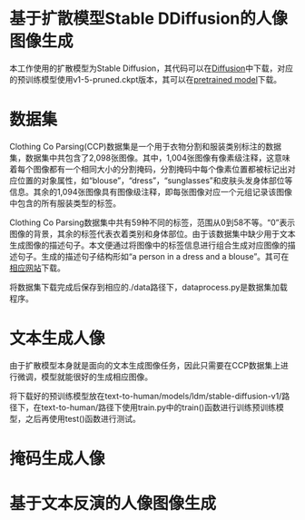 # 基于扩散模型Stable DDiffusion的人像图像生成

本工作使用的扩散模型为Stable Diffusion，其代码可以在[Diffusion](https://github.com/CompVis/stable-diffusion)中下载，对应的预训练模型使用v1-5-pruned.ckpt版本，其可以在[pretrained model](https://huggingface.co/runwayml/stable-diffusion-v1-5/blob/main/v1-5-pruned.ckpt)下载。

# 数据集

Clothing Co Parsing(CCP)数据集是一个用于衣物分割和服装类别标注的数据集，数据集中共包含了2,098张图像。其中，1,004张图像有像素级注释，这意味着每个图像都有一个相同大小的分割掩码，分割掩码中每个像素位置都被标记出对应位置的对象属性，如“blouse”，“dress”，“sunglasses”和皮肤头发身体部位等信息。其余的1,094张图像具有图像级注释，即每张图像对应一个元组记录该图像中包含的所有服装类型的标签。

Clothing Co Parsing数据集中共有59种不同的标签，范围从0到58不等。“0”表示图像的背景，其余的标签代表衣着类别和身体部位。由于该数据集中缺少用于文本生成图像的描述句子。本文便通过将图像中的标签信息进行组合生成对应图像的描述句子。生成的描述句子结构形如“a person in a dress and a blouse”。其可在[相应网站](https://github.com/bearpaw/clothing-co-parsing)下载。

将数据集下载完成后保存到相应的./data路径下，dataprocess.py是数据集加载程序。

# 文本生成人像

由于扩散模型本身就是面向的文本生成图像任务，因此只需要在CCP数据集上进行微调，模型就能很好的生成相应图像。

将下载好的预训练模型放在text-to-human/models/ldm/stable-diffusion-v1/路径下，在text-to-human/路径下使用train.py中的train()函数进行训练预训练模型，之后再使用test()函数进行测试。

# 掩码生成人像

# 基于文本反演的人像图像生成
